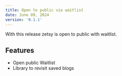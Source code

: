 ```yaml
---
title: Open to public via waitlist
date: June 09, 2024
version: '0.1.1'
---
```


With this release zetsy is open to public with waitlist. 

## Features

- Open public Waitlist
- Library to revisit saved blogs
